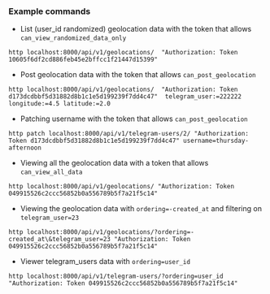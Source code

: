 ### Example commands
* List (user_id randomized) geolocation data with the token that allows `can_view_randomized_data_only`
```
http localhost:8000/api/v1/geolocations/  "Authorization: Token 10605f6df2cd886feb45e2bffcc1f21447d15399"
```

* Post geolocation data with the token that allows `can_post_geolocation`
```
http localhost:8000/api/v1/geolocations/  "Authorization: Token d173dcdbbf5d31882d8b1c1e5d199239f7dd4c47"  telegram_user:=222222 longitude:=4.5 latitude:=2.0
```

* Patching username with the token that allows `can_post_geolocation`
```
http patch localhost:8000/api/v1/telegram-users/2/ "Authorization: Token d173dcdbbf5d31882d8b1c1e5d199239f7dd4c47" username=thursday-afternoon
```

* Viewing all the geolocation data with a token that allows `can_view_all_data`
```
http localhost:8000/api/v1/geolocations/ "Authorization: Token 049915526c2ccc56852b0a556789b5f7a21f5c14"

``` 

* Viewing the geolocation data with `ordering=-created_at`  and filtering on `telegram_user=23`
```
http localhost:8000/api/v1/geolocations/?ordering=-created_at\&telegram_user=23 "Authorization: Token 049915526c2ccc56852b0a556789b5f7a21f5c14"
```

* Viewer telegram_users data with `ordering=user_id`
```
http localhost:8000/api/v1/telegram-users/?ordering=user_id "Authorization: Token 049915526c2ccc56852b0a556789b5f7a21f5c14"
```

<!---
# vim: ai et ts=4 sw=2 sts=4 nu
!>
